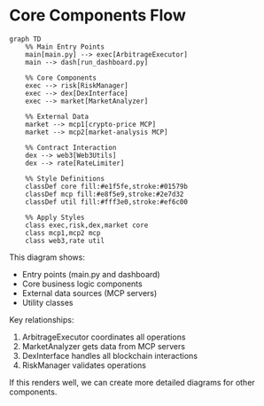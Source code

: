 # Core Components Flow

```mermaid
graph TD
    %% Main Entry Points
    main[main.py] --> exec[ArbitrageExecutor]
    main --> dash[run_dashboard.py]

    %% Core Components
    exec --> risk[RiskManager]
    exec --> dex[DexInterface]
    exec --> market[MarketAnalyzer]

    %% External Data
    market --> mcp1[crypto-price MCP]
    market --> mcp2[market-analysis MCP]
    
    %% Contract Interaction
    dex --> web3[Web3Utils]
    dex --> rate[RateLimiter]

    %% Style Definitions
    classDef core fill:#e1f5fe,stroke:#01579b
    classDef mcp fill:#e8f5e9,stroke:#2e7d32
    classDef util fill:#fff3e0,stroke:#ef6c00

    %% Apply Styles
    class exec,risk,dex,market core
    class mcp1,mcp2 mcp
    class web3,rate util
```

This diagram shows:
- Entry points (main.py and dashboard)
- Core business logic components
- External data sources (MCP servers)
- Utility classes

Key relationships:
1. ArbitrageExecutor coordinates all operations
2. MarketAnalyzer gets data from MCP servers
3. DexInterface handles all blockchain interactions
4. RiskManager validates operations

If this renders well, we can create more detailed diagrams for other components.
